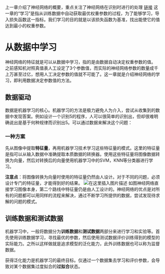 上一章介绍了神经网络的概要，重点关注了神经网络在识别时进行的处理
[链接](https://blog.csdn.net/qq_45618521/article/details/122635957)
这一章的“学习”是指从训练数据中自动获取最优权重参数的过程，为了能够学习，导入损失函数这一指标。我们学习的目的就是以该损失函数为基准，找出能使它的值达到最小的权重参数。
# 从数据中学习
神经网络的特征就是可以从数据中学习，指的是由数据自动决定权重参数的值。
之前感知机对照真值表人工设定了3个参数值，而实际的神经网络参数的数量成千上万甚至过亿，想用人工决定参数的值就不可能了。这一章就是介绍神经网络的学习，即利用数据决定参数值的方法。
## 数据驱动
数据是机器学习的核心。机器学习的方法是极力避免人为介入，尝试从收集到的数据中发现答案。例如设计一个识别5的程序，人可以很简单的识别出，但却很难明确说出是基于何种规律而识别出5。可以通过数据来解决这个问题：
### 一种方案
先从图像中提取**特征量**，再用机器学习技术学习这些特征量的模式。这里的特征量是指可以从输入数据中准确提取本质数据的转换器。使用这些特征量将图像数据转换为向量，然后对转换后的向量使用机器学习中的SVM，KNN等分类器进行学习。

**注意点**：将图像转换为向量时使用的特征量仍然由人设计。对于不同的问题，必须设计专门的特征量，才能得到好的结果。
![在这里插入图片描述](https://img-blog.csdnimg.cn/bb2d349d37564e47a60529a437d0d887.png)
如图神经网络直接学习图像本身，第二个路线中特征量仍是由人工设计的。神经网络的优点是对所有的问题都可以用同样的流程来解决，通过不断学习所提供的数据，尝试发现待求解的问题的模式。
## 训练数据和测试数据
机器学习中，一般将数据分为**训练数据**和**测试数据**两部分来进行学习和实验等。首先使用训练数据学习，寻找最优的参数，然后使用测试数据评价训练得到的模型的实际能力。之所以这样做就是追求模型的泛化能力，此外训练数据也可以称为监督数据。

获得泛化能力是机器学习的最终目标。仅通过一个数据集去学习和评价参数，会导致对某个数据集过度拟合的**过拟合**状态。
